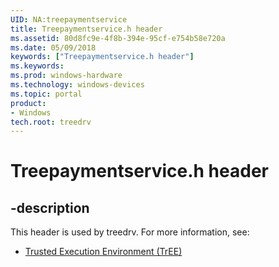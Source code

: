 ```yaml
---
UID: NA:treepaymentservice
title: Treepaymentservice.h header
ms.assetid: 80d8fc9e-4f8b-394e-95cf-e754b58e720a
ms.date: 05/09/2018
keywords: ["Treepaymentservice.h header"]
ms.keywords: 
ms.prod: windows-hardware
ms.technology: windows-devices
ms.topic: portal
product:
- Windows
tech.root: treedrv
---
```


# Treepaymentservice.h header


## -description


This header is used by treedrv. For more information, see:

- [Trusted Execution Environment (TrEE)](../_treedrv/index.md)
